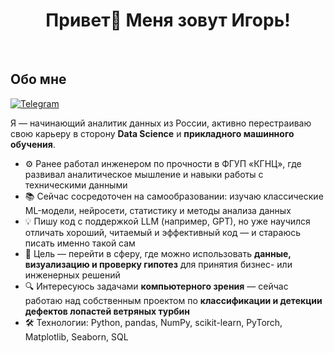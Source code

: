 <h1 align="center"> Привет👋 Меня зовут Игорь! </h1>
<br>

## Обо мне

[![Telegram](https://img.shields.io/badge/-Telegram-2CA5E0?style=flat&logo=telegram&logoColor=white)](https://t.me/id_obanai)

Я — начинающий аналитик данных из России, активно перестраиваю свою карьеру в сторону **Data Science** и **прикладного машинного обучения**.

- ⚙️ Ранее работал инженером по прочности в ФГУП «КГНЦ», где развивал аналитическое мышление и навыки работы с техническими данными  
- 📚 Сейчас сосредоточен на самообразовании: изучаю классические ML-модели, нейросети, статистику и методы анализа данных
- 💡 Пишу код с поддержкой LLM (например, GPT), но уже научился отличать хороший, читаемый и эффективный код — и стараюсь писать именно такой сам
- 💼 Цель — перейти в сферу, где можно использовать **данные, визуализацию и проверку гипотез** для принятия бизнес- или инженерных решений  
- 🔍 Интересуюсь задачами **компьютерного зрения** — сейчас работаю над собственным проектом по **классификации и детекции дефектов лопастей ветряных турбин**  
- 🛠 Технологии: Python, pandas, NumPy, scikit-learn, PyTorch, Matplotlib, Seaborn, SQL
